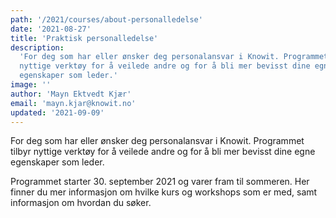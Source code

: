 ```yaml
---
path: '/2021/courses/about-personalledelse'
date: '2021-08-27'
title: 'Praktisk personalledelse'
description:
  'For deg som har eller ønsker deg personalansvar i Knowit. Programmet tilbyr
  nyttige verktøy for å veilede andre og for å bli mer bevisst dine egne
  egenskaper som leder.'
image: ''
author: 'Mayn Ektvedt Kjær'
email: 'mayn.kjar@knowit.no'
updated: '2021-09-09'
---
```


For deg som har eller ønsker deg personalansvar i Knowit. Programmet tilbyr
nyttige verktøy for å veilede andre og for å bli mer bevisst dine egne
egenskaper som leder.

Programmet starter 30. september 2021 og varer fram til sommeren. Her finner
du mer informasjon om hvilke kurs og workshops som er med, samt informasjon om
hvordan du søker.

